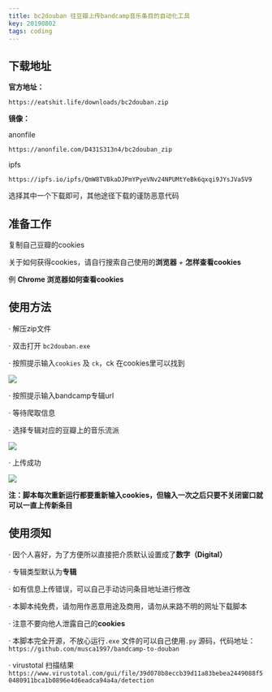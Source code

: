 ```yaml
---
title: bc2douban 往豆瓣上传bandcamp音乐条目的自动化工具
key: 20190802
tags: coding
---
```


## 下载地址
**官方地址：**

`https://eatshit.life/downloads/bc2douban.zip`

**镜像：**

anonfile 

`https://anonfile.com/D431S313n4/bc2douban_zip`

ipfs 

`https://ipfs.io/ipfs/QmW8TVBkaDJPmYPyeVNv24NPUMtYeBk6qxqi9JYsJVa5V9`

选择其中一个下载即可，其他途径下载的谨防恶意代码

## 准备工作

复制自己豆瓣的cookies

关于如何获得cookies，请自行搜索自己使用的**浏览器** + **怎样查看cookies**

例 **Chrome 浏览器如何查看cookies**

## 使用方法

· 解压zip文件

· 双击打开 `bc2douban.exe` 

<!--more-->

· 按照提示输入`cookies` 及 `ck`，ck 在cookies里可以找到

![](https://cdn.discordapp.com/attachments/447635828496138241/606609428946354294/11111111111.PNG)

· 按照提示输入bandcamp专辑url

· 等待爬取信息

· 选择专辑对应的豆瓣上的音乐流派

![](https://cdn.discordapp.com/attachments/447635828496138241/606609443177758735/222222222222222222.PNG)

· 上传成功

![](https://cdn.discordapp.com/attachments/447635828496138241/606609615307800596/unknown.png)

**注：脚本每次重新运行都要重新输入cookies，但输入一次之后只要不关闭窗口就可以一直上传新条目**

## 使用须知

· 因个人喜好，为了方便所以直接把介质默认设置成了**数字（Digital）**

· 专辑类型默认为**专辑**

· 如有信息上传错误，可以自己手动访问条目地址进行修改

· 本脚本纯免费，请勿用作恶意用途及商用，请勿从来路不明的网址下载脚本

· 注意不要向他人泄露自己的**cookies**

· 本脚本完全开源，不放心运行`.exe` 文件的可以自己使用`.py` 源码，代码地址：`https://github.com/musca1997/bandcamp-to-douban`

· virustotal 扫描结果 `https://www.virustotal.com/gui/file/39d078b8eccb39d11a83bebea2449088f50480911bca1b0896e4d6eadca94a4a/detection`
